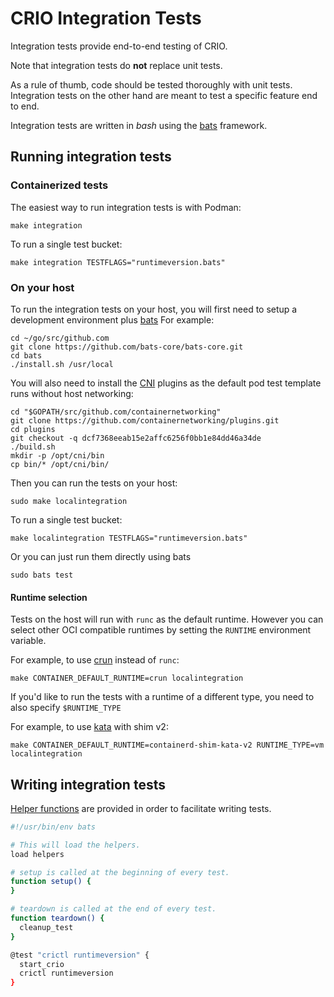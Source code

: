 # CRIO Integration Tests

Integration tests provide end-to-end testing of CRIO.

Note that integration tests do **not** replace unit tests.

As a rule of thumb, code should be tested thoroughly with unit tests.
Integration tests on the other hand are meant to test a specific feature end
to end.

Integration tests are written in *bash* using the
[bats](https://github.com/bats-core/bats-core) framework.

## Running integration tests

### Containerized tests

The easiest way to run integration tests is with Podman:

```shell
make integration
```

To run a single test bucket:

```shell
make integration TESTFLAGS="runtimeversion.bats"
```

### On your host

To run the integration tests on your host, you will first need to setup a
development environment plus
[bats](https://github.com/bats-core/bats-core#installing-bats-from-source)
For example:

```shell
cd ~/go/src/github.com
git clone https://github.com/bats-core/bats-core.git
cd bats
./install.sh /usr/local
```

You will also need to install the [CNI](https://github.com/containernetworking/cni)
plugins as the default pod test template runs without host networking:

```shell
cd "$GOPATH/src/github.com/containernetworking"
git clone https://github.com/containernetworking/plugins.git
cd plugins
git checkout -q dcf7368eeab15e2affc6256f0bb1e84dd46a34de
./build.sh
mkdir -p /opt/cni/bin
cp bin/* /opt/cni/bin/
```

Then you can run the tests on your host:

```shell
sudo make localintegration
```

To run a single test bucket:

```shell
make localintegration TESTFLAGS="runtimeversion.bats"
```

Or you can just run them directly using bats

```shell
sudo bats test
```

#### Runtime selection

Tests on the host will run with `runc` as the default runtime.
However you can select other OCI compatible runtimes by setting
the `RUNTIME` environment variable.

For example, to use [crun](https://github.com/containers/crun) instead of `runc`:

```shell
make CONTAINER_DEFAULT_RUNTIME=crun localintegration
```

If you'd like to run the tests with a runtime of a different type, you need to
also specify `$RUNTIME_TYPE`

For example, to use
[kata](https://github.com/kata-containers/kata-containers) with shim v2:

```shell
make CONTAINER_DEFAULT_RUNTIME=containerd-shim-kata-v2 RUNTIME_TYPE=vm localintegration
```

## Writing integration tests

[Helper functions](https://github.com/cri-o/cri-o/blob/main/test/helpers.bash)
are provided in order to facilitate writing tests.

```sh
#!/usr/bin/env bats

# This will load the helpers.
load helpers

# setup is called at the beginning of every test.
function setup() {
}

# teardown is called at the end of every test.
function teardown() {
  cleanup_test
}

@test "crictl runtimeversion" {
  start_crio
  crictl runtimeversion
}
```
